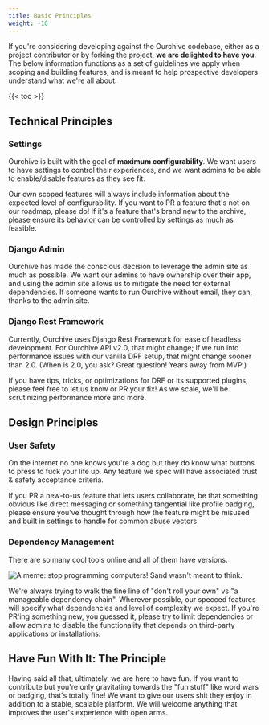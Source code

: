 ```yaml
---
title: Basic Principles
weight: -10
---
```


If you're considering developing against the Ourchive codebase, either as a project contributor or by forking the project, **we are delighted to have you**. The below information functions as a set of guidelines we apply when scoping and building features, and is meant to help prospective developers understand what we're all about.

<!--more-->

{{< toc >}}

## Technical Principles

### Settings

Ourchive is built with the goal of **maximum configurability**. We want users to have settings to control their experiences, and we want admins to be able to enable/disable features as they see fit. 

Our own scoped features will always include information about the expected level of configurability. If you want to PR a feature that's not on our roadmap, please do! If it's a feature that's brand new to the archive, please ensure its behavior can be controlled by settings as much as feasible.

### Django Admin

Ourchive has made the conscious decision to leverage the admin site as much as possible. We want our admins to have ownership over their app, and using the admin site allows us to mitigate the need for external dependencies. If someone wants to run Ourchive without email, they can, thanks to the admin site. 

### Django Rest Framework

Currently, Ourchive uses Django Rest Framework for ease of headless development. For Ourchive API v2.0, that might change; if we run into performance issues with our vanilla DRF setup, that might change sooner than 2.0. (When is 2.0, you ask? Great question! Years away from MVP.) 

If you have tips, tricks, or optimizations for DRF or its supported plugins, please feel free to let us know or PR your fix! As we scale, we'll be scrutinizing performance more and more.

## Design Principles

### User Safety

On the internet no one knows you're a dog but they do know what buttons to press to fuck your life up. Any feature we spec will have associated trust & safety acceptance criteria.

If you PR a new-to-us feature that lets users collaborate, be that something obvious like direct messaging or something tangential like profile badging, please ensure you've thought through how the feature might be misused and built in settings to handle for common abuse vectors.

### Dependency Management

There are so many cool tools online and all of them have versions.

![A meme: stop programming computers! Sand wasn't meant to think.](/stop_programming_computers.jpeg)

We're always trying to walk the fine line of "don't roll your own" vs "a manageable dependency chain". Wherever possible, our specced features will specify what dependencies and level of complexity we expect. If you're PR'ing something new, you guessed it, please try to limit dependencies or allow admins to disable the functionality that depends on third-party applications or installations. 

## Have Fun With It: The Principle

Having said all that, ultimately, we are here to have fun. If you want to contribute but you're only gravitating towards the "fun stuff" like word wars or badging, that's totally fine! We want to give our users shit they enjoy in addition to a stable, scalable platform. We will welcome anything that improves the user's experience with open arms.